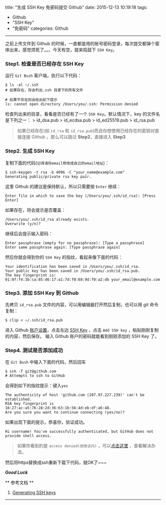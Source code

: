 title: "生成 SSH Key 免密码提交 Github"
date: 2015-12-13 10:19:18
tags: 
  - Github
  - "SSH Key"
  - "免密码"
categories: Github
---
之前上传文件到 Github 的时候，一直都是用的账号密码登录，每次提交都弹个窗体出来，感觉烦死了。。。今天有空，就来捣鼓下 `SSH Key`。

<!-- more -->

### Step1. 检查是否已经存在 SSH Key 
运行 `Git Bush` 客户端，执行以下代码： 
```
$ ls -al ~/.ssh 
# 如果存在，将会列出.ssh 目录下的所有文件
```

```
# 如果不存在则会给出如下提示
ls: cannot open directory /Users/you/.ssh: Permission denied
```

检查列出来的目录，看看是否已经有了一个 `SSH Key`。默认情况下，key 的文件名是下列之一： 
    > id_dsa.pub 
    > id_ecdsa.pub 
    > id_ed25519.pub 
    > id_rsa.pub 

> 如果已经存在(如 `id_rsa` 和 `id_rsa.pub`)而且你想使用已经存在的密钥对直接连接 Github ，那么可以跳过 **Step2**，直接进入 **Step3** 

### Step2. 生成 SSH Key 
复制下面的代码(`记得请将email修改成自己的email地址`)： 
```
$ ssh-keygen -t rsa -b 4096 -C "your_name@example.com" 
Generating public/private rsa key pair.
```

这里 Github 的建议是保持默认，所以只需要按 `Enter` 继续： 
```
Enter file in which to save the key (/Users/you/.ssh/id_rsa): [Press Enter]
```

如果存在，将会提示是否覆盖： 
```
/Users/you/.ssh/id_rsa already exists.
Overwrite (y/n)?
```

继续后会提示输入密码： 
```
Enter passphrase (empty for no passphrase): [Type a passphrase]
Enter same passphrase again: [Type passphrase again]
```

然后你就会得到你的 `SSH Key` 的指纹，看起来像下面的代码： 
```
Your identification has been saved in /Users/you/.ssh/id_rsa.
Your public key has been saved in /Users/you/.ssh/id_rsa.pub.
The key fingerprint is:
01:0f:f4:3b:ca:85:d6:17:a1:7d:f0:68:9d:f0:a2:db your_email@example.com
```

### Step3. 添加 SSH Key 到 Github 
先拷贝 `id_rsa.pub` 文件的内容，可以用编辑器打开然后复制，也可以用 git 命令复制： 
```
$ clip < ~/.ssh/id_rsa.pub
```

进入 Github [账户设置](https://github.com/settings)，点击左边 [SSH Key](https://github.com/settings/ssh) ，点击 `Add SSH key` ，粘贴刚刚复制的内容，然后保存。 
输入 Github 账户的密码就能看到刚刚添加的 SSH Key 了。 

### Step4. 测试是否添加成功 
在 `Git Bush` 中输入下面的代码，然后回车 
```
$ ssh -T git@github.com
# Attempts to ssh to GitHub
```

会得到如下的指纹提示：键入`yes` 
```
The authenticity of host 'github.com (207.97.227.239)' can't be established.
RSA key fingerprint is 16:27:ac:a5:76:28:2d:36:63:1b:56:4d:eb:df:a6:48.
Are you sure you want to continue connecting (yes/no)?
```

如果出现下面的提示，恭喜你，验证成功。 
```
Hi username! You've successfully authenticated, but GitHub does not provide shell access.
```

> 如果你看到的是 `access denied(拒绝访问)` ，可以[点击这里](https://help.github.com/articles/error-permission-denied-publickey) ，查看解决办法。  

然后将https替换成ssh重新下载下代码，就OK了~~~

***Good Luck***  

** 参考文档 **
1. [Generating SSH keys](https://help.github.com/articles/generating-ssh-keys/) 


-------------------------------
